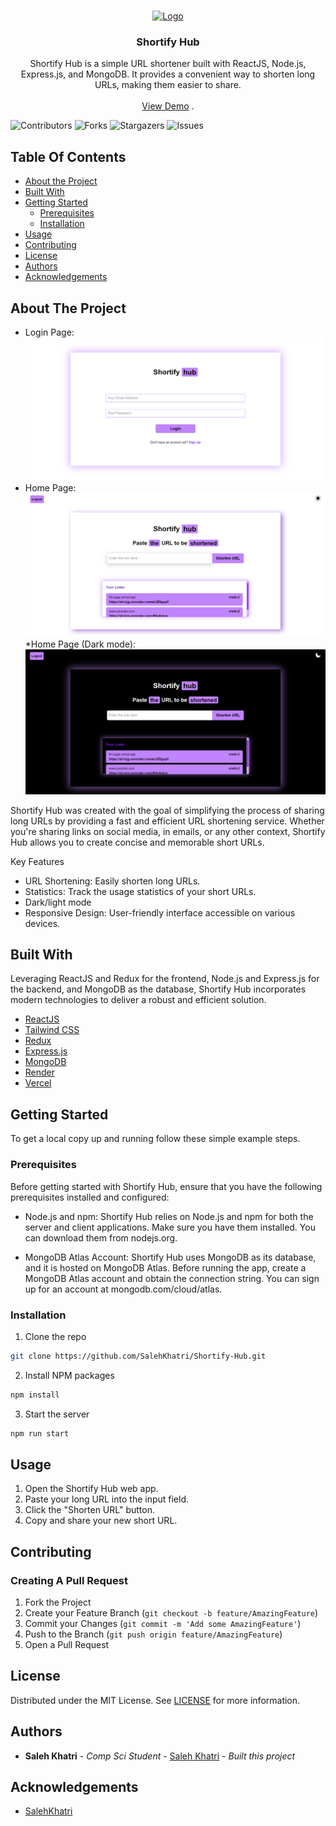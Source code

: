 <br/>
<p align="center">
  <a href="https://github.com/SalehKhatri/Shortify-Hub">
    <img src="images/logo.png" alt="Logo" width="80" height="80">
  </a>

  <h3 align="center">Shortify Hub</h3>

  <p align="center">
    Shortify Hub is a simple URL shortener built with ReactJS, Node.js, Express.js, and MongoDB. It provides a convenient way to shorten long URLs, making them easier to share.
    <br/>
    <br/>
    <a href="https://github.com/SalehKhatri/Shortify-Hub">View Demo</a>
    .
  </p>
</p>

![Contributors](https://img.shields.io/github/contributors/SalehKhatri/Shortify-Hub?color=dark-green) ![Forks](https://img.shields.io/github/forks/SalehKhatri/Shortify-Hub?style=social) ![Stargazers](https://img.shields.io/github/stars/SalehKhatri/Shortify-Hub?style=social) ![Issues](https://img.shields.io/github/issues/SalehKhatri/Shortify-Hub) 

## Table Of Contents

* [About the Project](#about-the-project)
* [Built With](#built-with)
* [Getting Started](#getting-started)
  * [Prerequisites](#prerequisites)
  * [Installation](#installation)
* [Usage](#usage)
* [Contributing](#contributing)
* [License](#license)
* [Authors](#authors)
* [Acknowledgements](#acknowledgements)

## About The Project
* Login Page:
![Screen Shot](public/images/loginPage.png)
* Home Page:
![Screen Shot](public/images/homePage.png)
*Home Page (Dark mode):
![Screen Shot](public/images/homePageDark.png)

Shortify Hub was created with the goal of simplifying the process of sharing long URLs by providing a fast and efficient URL shortening service. Whether you're sharing links on social media, in emails, or any other context, Shortify Hub allows you to create concise and memorable short URLs.

Key Features
* URL Shortening: Easily shorten long URLs.
* Statistics: Track the usage statistics of your short URLs.
* Dark/light mode
* Responsive Design: User-friendly interface accessible on various devices.



## Built With

Leveraging ReactJS and Redux for the frontend, Node.js and Express.js for the backend, and MongoDB as the database, Shortify Hub incorporates modern technologies to deliver a robust and efficient solution.

* [ReactJS](https://react.dev/)
* [Tailwind CSS](https://tailwindcss.com/)
* [Redux](https://redux.js.org/)
* [Express.js](https://expressjs.com/)
* [MongoDB](https://mongodb.com/)
* [Render](https://render.com/)
* [Vercel](https://vercel.com/)

## Getting Started

To get a local copy up and running follow these simple example steps.

### Prerequisites

Before getting started with Shortify Hub, ensure that you have the following prerequisites installed and configured:

* Node.js and npm: Shortify Hub relies on Node.js and npm for both the server and client applications. Make sure you have them installed. You can download them from nodejs.org.

* MongoDB Atlas Account: Shortify Hub uses MongoDB as its database, and it is hosted on MongoDB Atlas. Before running the app, create a MongoDB Atlas account and obtain the connection string. You can sign up for an account at mongodb.com/cloud/atlas.


### Installation


1. Clone the repo

```sh
git clone https://github.com/SalehKhatri/Shortify-Hub.git
```

2. Install NPM packages

```sh
npm install
```

3. Start the server

```sh
npm run start
```

## Usage

1. Open the Shortify Hub web app.
2. Paste your long URL into the input field.
3. Click the "Shorten URL" button.
4.  Copy and share your new short URL.

## Contributing



### Creating A Pull Request

1. Fork the Project
2. Create your Feature Branch (`git checkout -b feature/AmazingFeature`)
3. Commit your Changes (`git commit -m 'Add some AmazingFeature'`)
4. Push to the Branch (`git push origin feature/AmazingFeature`)
5. Open a Pull Request

## License

Distributed under the MIT License. See [LICENSE](https://github.com/SalehKhatri/Shortify-Hub/blob/main/LICENSE.md) for more information.

## Authors

* **Saleh Khatri** - *Comp Sci Student* - [Saleh Khatri](https://github.com/SalehKhatri/) - *Built this project*

## Acknowledgements

* [SalehKhatri](https://github.com/SalehKhatri/)

